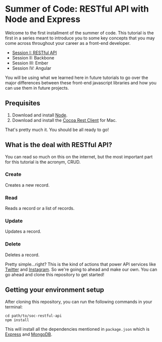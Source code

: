 # Summer of Code: RESTful API with Node and Express

Welcome to the first installment of the summer of code. This tutorial is the first in a series meant to introduce you to some key concepts that you may come across throughout your career as a front-end developer.

* [Session I: RESTful API](http://github.com/hacktaros/soc-restful-api)
* Session II: Backbone
* Session III: Ember
* Session IV: Angular

You will be using what we learned here in future tutorials to go over the major differences between these front-end javascript libraries and how you can use them in future projects.

## Prequisites
1. Download and install [Node](http://nodejs.org).
2. Download and install the [Cocoa Rest Client](https://code.google.com/p/cocoa-rest-client/) for Mac. 

That's pretty much it. You should be all ready to go!

## What is the deal with RESTful API?
You can read so much on this on the internet, but the most important part for this tutorial is the acronym, CRUD.

### Create
Creates a new record.

### Read
Reads a record or a list of records.

### Update
Updates a record.

### Delete
Deletes a record.

Pretty simple...right? This is the kind of actions that power API services like [Twitter](https://dev.twitter.com/docs/api/1.1) and [Instagram](http://instagram.com/developer/api-console/). So we're going to ahead and make our own. You can go ahead and clone this repository to get started!

## Getting your environment setup
After cloning this repository, you can run the following commands in your terminal:

```
cd path/to/soc-restful-api
npm install
```

This will install all the dependencies mentioned in `package.json` which is [Express](http://expressjs.com) and [MongoDB](https://www.mongodb.org).
